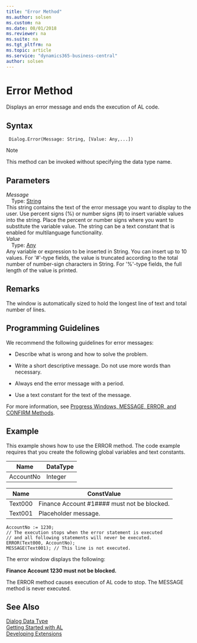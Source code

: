 ```yaml
---
title: "Error Method"
ms.author: solsen
ms.custom: na
ms.date: 08/01/2018
ms.reviewer: na
ms.suite: na
ms.tgt_pltfrm: na
ms.topic: article
ms.service: "dynamics365-business-central"
author: solsen
---
```

[//]: # (START>DO_NOT_EDIT)
[//]: # (IMPORTANT:Do not edit any of the content between here and the END>DO_NOT_EDIT.)
[//]: # (Any modifications should be made in the .resx files in the ModernDev repo.)
# Error Method
Displays an error message and ends the execution of AL code.

## Syntax
```
 Dialog.Error(Message: String, [Value: Any,...])
```
> [!NOTE]  
> This method can be invoked without specifying the data type name.  
## Parameters
*Message*  
&emsp;Type: [String](string-data-type.md)  
This string contains the text of the error message you want to display to the user. Use percent signs (%) or number signs (#) to insert variable values into the string. Place the percent or number signs where you want to substitute the variable value. The string can be a text constant that is enabled for multilanguage functionality.  
*Value*  
&emsp;Type: [Any](any-data-type.md)  
Any variable or expression to be inserted in String. You can insert up to 10 values.
For '#'-type fields, the value is truncated according to the total number of number-sign characters in String. For '%'-type fields, the full length of the value is printed.
            



[//]: # (IMPORTANT: END>DO_NOT_EDIT)

## Remarks  
 The window is automatically sized to hold the longest line of text and total number of lines.  

## Programming Guidelines  
 We recommend the following guidelines for error messages:  

-   Describe what is wrong and how to solve the problem.  

-   Write a short descriptive message. Do not use more words than necessary.  

-   Always end the error message with a period.  

-   Use a text constant for the text of the message.  

 For more information, see [Progress Windows, MESSAGE, ERROR, and CONFIRM Methods](../devenv-progress-windows-message-error-and-confirm-methods.md).  

## Example  
 This example shows how to use the ERROR method. The code example requires that you create the following global variables and text constants.  

|Name|DataType|  
|----------|--------------|  
|AccountNo|Integer|  

|Name|ConstValue|  
|----------|----------------|  
|Text000|Finance Account \#1\#\#\#\# must not be blocked.|  
|Text001|Placeholder message.|  

```  
AccountNo := 1230;  
// The execution stops when the error statement is executed  
// and all following statements will never be executed.  
ERROR(Text000, AccountNo);  
MESSAGE(Text001); // This line is not executed.  
```  

 The error window displays the following:  

 **Finance Account 1230  must not be blocked.**  

 The ERROR method causes execution of AL code to stop. The MESSAGE method is never executed.  

## See Also
[Dialog Data Type](dialog-data-type.md)  
[Getting Started with AL](../devenv-get-started.md)  
[Developing Extensions](../devenv-dev-overview.md)